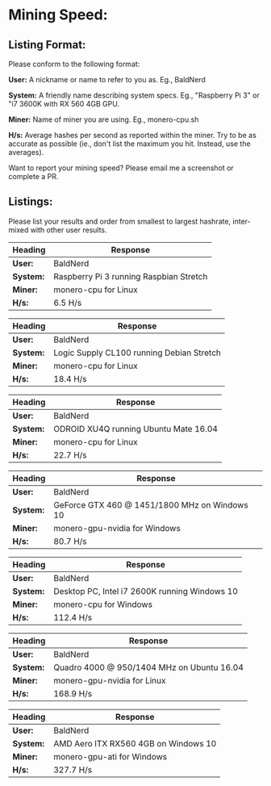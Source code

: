 # Mining Speed:

## Listing Format:

Please conform to the following format:

**User:** A nickname or name to refer to you as. Eg., BaldNerd

**System:** A friendly name describing system specs. Eg., "Raspberry Pi 3" or "i7 3600K with RX 560 4GB GPU.

**Miner:** Name of miner you are using. Eg., monero-cpu.sh

**H/s:** Average hashes per second as reported within the miner. Try to be as accurate as possible (ie., don't list the maximum you hit. Instead, use the averages).

Want to report your mining speed? Please email me a screenshot or complete a PR.

## Listings:

Please list your results and order from smallest to largest hashrate, inter-mixed with other user results.

Heading | Response
------------ | -------------
**User:** | BaldNerd
**System:** | Raspberry Pi 3 running Raspbian Stretch
**Miner:** | monero-cpu for Linux
**H/s:** | 6.5 H/s

Heading | Response
------------ | -------------
**User:** | BaldNerd
**System:** | Logic Supply CL100 running Debian Stretch
**Miner:** | monero-cpu for Linux
**H/s:** | 18.4 H/s

Heading | Response
------------ | -------------
**User:** | BaldNerd
**System:** | ODROID XU4Q running Ubuntu Mate 16.04
**Miner:** | monero-cpu for Linux
**H/s:** | 22.7 H/s

Heading | Response
------------ | -------------
**User:** | BaldNerd
**System:** | GeForce GTX 460 @ 1451/1800 MHz on Windows 10
**Miner:** | monero-gpu-nvidia for Windows
**H/s:** | 80.7 H/s

Heading | Response
------------ | -------------
**User:** | BaldNerd
**System:** | Desktop PC, Intel i7 2600K running Windows 10
**Miner:** | monero-cpu for Windows
**H/s:** | 112.4 H/s

Heading | Response
------------ | -------------
**User:** | BaldNerd
**System:** | Quadro 4000 @ 950/1404 MHz on Ubuntu 16.04
**Miner:** | monero-gpu-nvidia for Linux
**H/s:** | 168.9 H/s

Heading | Response
------------ | -------------
**User:** | BaldNerd
**System:** | AMD Aero ITX RX560 4GB on Windows 10
**Miner:** | monero-gpu-ati for Windows
**H/s:** | 327.7 H/s

